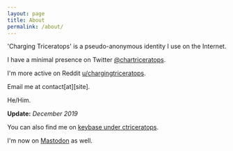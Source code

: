 ```yaml
---
layout: page
title: About
permalink: /about/
---
```


'Charging Triceratops' is a pseudo-anonymous identity I use on the Internet.

I have a minimal presence on Twitter [@chartriceratops](https://twitter.com/chartriceratops).

I'm more active on Reddit [u/chargingtriceratops](https://old.reddit.com/user/chargingtriceratops).

Email me at contact[at][site].

He/Him.

**Update:** *December 2019*

You can also find me on [keybase under ctriceratops](https://keybase.io/ctriceratops).

I'm now on <a rel="me" href="https://mastodon.social/@chargingtriceratops">Mastodon</a> as well.

